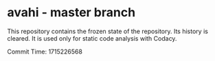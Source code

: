 # avahi - master branch

This repository contains the frozen state of the repository.
Its history is cleared. It is used only for static code
analysis with Codacy.

Commit Time: 1715226568